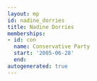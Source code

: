 ```yaml
---
layout: mp
id: nadine_dorries
title: Nadine Dorries
memberships:
- id: con
  name: Conservative Party
  start: '2005-06-28'
  end: 
autogenerated: true
---
```

